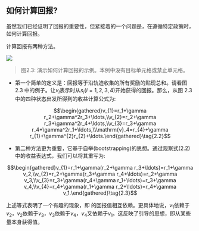 ## 如何计算回报?

虽然我们已经证明了回报的重要性，但紧接着的一个问题是，在遵循特定政策时，如何计算回报。

计算回报有两种方法。

 ![](../img/02/2.png)
 > 图2.3: 演示如何计算回报的示例。本例中没有目标单元格或禁止单元格。

- 第一个简单的定义是：回报等于沿轨迹收集的所有奖励的贴现总和。请看图 2.3 中的例子。让$v_i$表示时从$s_i$($i = 1, 2, 3, 4$)开始获得的回报。那么，从图 2.3 中的四种状态出发所得到的收益计算公式为:
  
$$\begin{gathered}v_{1}=r_1+\gamma r_2+\gamma^2r_3+\ldots,\\v_{2}=r_2+\gamma r_3+\gamma^2r_4+\ldots,\\v_{3}=r_3+\gamma r_4+\gamma^2r_1+\ldots,\\\mathrm{v}_4=r_{4}+\gamma r_{1}+\gamma^{2}r_{2}+\ldots.\end{gathered}\tag{2.2}$$

- 第二种方法更为重要，它基于自举(bootstrapping)的思想。通过观察式$(2.2)$中的收益表达式，我们可以将其重写为:

$$\begin{gathered}v_{1}=r_1+\gamma(r_2+\gamma r_3+\ldots)=r_1+\gamma v_2,\\v_{2}=r_2+\gamma(r_3+\gamma r_4+\ldots)=r_2+\gamma v_3,\\v_{3}=r_3+\gamma(r_4+\gamma r_1+\ldots)=r_3+\gamma v_4,\\v_{4}=r_4+\gamma(r_1+\gamma r_2+\ldots)=r_4+\gamma v_1.\end{gathered}\tag{2.3}$$

上述等式表明了一个有趣的现象，即
的回报值相互依赖。更具体地说，$v_1$依赖于$v_2$，$v_2$依赖于$v_3$，$v_3$依赖于$v_4$，$v_4$又依赖于$v_1$。这反映了引导的思想，即从某些量本身获得值。

